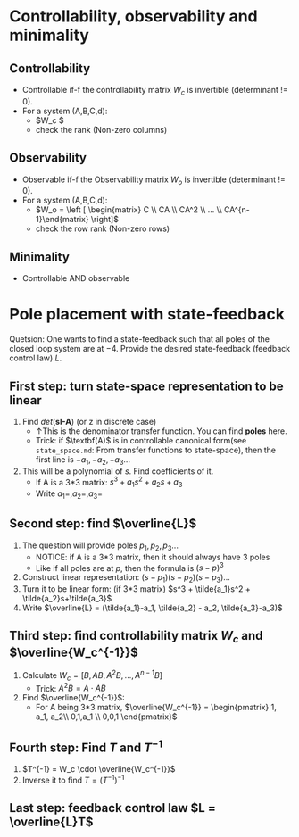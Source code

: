 # Controllability, observability and minimality

## Controllability
+ Controllable if-f the controllability matrix $W_c$ is invertible (determinant != 0).
+ For a system (A,B,C,d):
  + $W_c $  
  + check the rank (Non-zero columns)

## Observability
+ Observable if-f the Observability matrix $W_o$ is invertible (determinant != 0).
+ For a system (A,B,C,d):
  + $W_o = \left [ \begin{matrix} C \\ CA \\ CA^2 \\ ... \\ CA^{n-1}\end{matrix} \right]$
  + check the row rank (Non-zero rows)

## Minimality
+ Controllable AND observable

# Pole placement with state-feedback
Quetsion: One wants to find a state-feedback such that all poles of the closed loop system are at −4. Provide the desired state-feedback (feedback control law) $L$.

## First step: turn state-space representation to be linear
1. Find $det(\textbf{sI-A})$ (or z in discrete case)
   + ↑This is the denominator transfer function. You can find **poles** here.
   + Trick: if $\textbf(A)$ is in controllable canonical form(see `state_space.md`: From transfer functions to state-space), then the first line is $-a_1, -a_2, -a_3...$
2. This will be a polynomial of $s$. Find coefficients of it.
   + If A is a 3*3 matrix: $s^3 + a_1s^2+a_2s+a_3$
   + Write $a_1 = , a_2=  , a_3=$
## Second step: find $\overline{L}$
1. The question will provide poles $p_1, p_2, p_3...$
   + NOTICE: if A is a 3*3 matrix, then it should always have 3 poles
   + Like if all poles are at $p$, then the formula is $(s-p)^3$
2. Construct linear representation: $(s-p_1)(s-p_2)(s-p_3)...$
3. Turn it to be linear form: (if 3*3 matrix) $s^3 + \tilde{a_1}s^2 + \tilde{a_2}s+\tilde{a_3}$
4. Write $\overline{L} = (\tilde{a_1}-a_1, \tilde{a_2} - a_2, \tilde{a_3}-a_3)$
## Third step: find controllability matrix $W_c$ and $\overline{W_c^{-1}}$
1. Calculate $W_c = [B, AB, A^2B, ..., A^{n-1}B]$ 
   + Trick: $A^2B = A \cdot AB$
2. Find $\overline{W_c^{-1}}$:
   + For A being 3*3 matrix, $\overline{W_c^{-1}} = \begin{pmatrix} 1, a_1, a_2\\ 0,1,a_1 \\ 0,0,1 \end{pmatrix}$
## Fourth step: Find $T$ and $T^{-1}$
1. $T^{-1} = W_c \cdot \overline{W_c^{-1}}$
2. Inverse it to find $T = (T^{-1})^{-1}$
## Last step: feedback control law $L = \overline{L}T$
